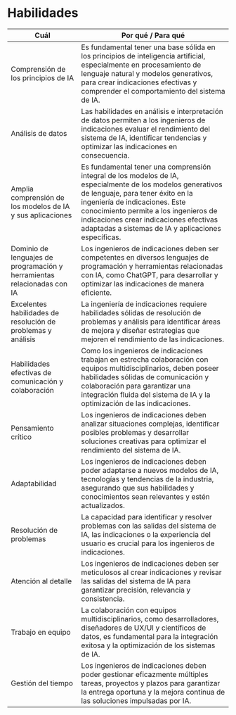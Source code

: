 # Habilidades

|Cuál|Por qué / Para qué|
|-|-|
Comprensión de los principios de IA|Es fundamental tener una base sólida en los principios de inteligencia artificial, especialmente en procesamiento de lenguaje natural y modelos generativos, para crear indicaciones efectivas y comprender el comportamiento del sistema de IA.
Análisis de datos|Las habilidades en análisis e interpretación de datos permiten a los ingenieros de indicaciones evaluar el rendimiento del sistema de IA, identificar tendencias y optimizar las indicaciones en consecuencia.
Amplia comprensión de los modelos de IA y sus aplicaciones|Es fundamental tener una comprensión integral de los modelos de IA, especialmente de los modelos generativos de lenguaje, para tener éxito en la ingeniería de indicaciones. Este conocimiento permite a los ingenieros de indicaciones crear indicaciones efectivas adaptadas a sistemas de IA y aplicaciones específicas.
Dominio de lenguajes de programación y herramientas relacionadas con IA|Los ingenieros de indicaciones deben ser competentes en diversos lenguajes de programación y herramientas relacionadas con IA, como ChatGPT, para desarrollar y optimizar las indicaciones de manera eficiente.
Excelentes habilidades de resolución de problemas y análisis|La ingeniería de indicaciones requiere habilidades sólidas de resolución de problemas y análisis para identificar áreas de mejora y diseñar estrategias que mejoren el rendimiento de las indicaciones.
Habilidades efectivas de comunicación y colaboración|Como los ingenieros de indicaciones trabajan en estrecha colaboración con equipos multidisciplinarios, deben poseer habilidades sólidas de comunicación y colaboración para garantizar una integración fluida del sistema de IA y la optimización de las indicaciones.
Pensamiento crítico|Los ingenieros de indicaciones deben analizar situaciones complejas, identificar posibles problemas y desarrollar soluciones creativas para optimizar el rendimiento del sistema de IA.
Adaptabilidad|Los ingenieros de indicaciones deben poder adaptarse a nuevos modelos de IA, tecnologías y tendencias de la industria, asegurando que sus habilidades y conocimientos sean relevantes y estén actualizados.
Resolución de problemas|La capacidad para identificar y resolver problemas con las salidas del sistema de IA, las indicaciones o la experiencia del usuario es crucial para los ingenieros de indicaciones.
Atención al detalle|Los ingenieros de indicaciones deben ser meticulosos al crear indicaciones y revisar las salidas del sistema de IA para garantizar precisión, relevancia y consistencia.
Trabajo en equipo|La colaboración con equipos multidisciplinarios, como desarrolladores, diseñadores de UX/UI y científicos de datos, es fundamental para la integración exitosa y la optimización de los sistemas de IA.
Gestión del tiempo|Los ingenieros de indicaciones deben poder gestionar eficazmente múltiples tareas, proyectos y plazos para garantizar la entrega oportuna y la mejora continua de las soluciones impulsadas por IA.